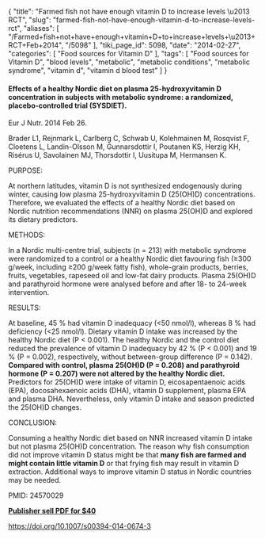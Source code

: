 {
    "title": "Farmed fish not have enough vitamin D to increase levels \u2013 RCT",
    "slug": "farmed-fish-not-have-enough-vitamin-d-to-increase-levels-rct",
    "aliases": [
        "/Farmed+fish+not+have+enough+vitamin+D+to+increase+levels+\u2013+RCT+Feb+2014",
        "/5098"
    ],
    "tiki_page_id": 5098,
    "date": "2014-02-27",
    "categories": [
        "Food sources for Vitamin D"
    ],
    "tags": [
        "Food sources for Vitamin D",
        "blood levels",
        "metabolic",
        "metabolic conditions",
        "metabolic syndrome",
        "vitamin d",
        "vitamin d blood test"
    ]
}


#### Effects of a healthy Nordic diet on plasma 25-hydroxyvitamin D concentration in subjects with metabolic syndrome: a randomized, placebo-controlled trial (SYSDIET).

Eur J Nutr. 2014 Feb 26. 

Brader L1, Rejnmark L, Carlberg C, Schwab U, Kolehmainen M, Rosqvist F, Cloetens L, Landin-Olsson M, Gunnarsdottir I, Poutanen KS, Herzig KH, Risérus U, Savolainen MJ, Thorsdottir I, Uusitupa M, Hermansen K.

PURPOSE:

At northern latitudes, vitamin D is not synthesized endogenously during winter, causing low plasma 25-hydroxyvitamin D (25(OH)D) concentrations. Therefore, we evaluated the effects of a healthy Nordic diet based on Nordic nutrition recommendations (NNR) on plasma 25(OH)D and explored its dietary predictors.

METHODS:

In a Nordic multi-centre trial, subjects (n = 213) with metabolic syndrome were randomized to a control or a healthy Nordic diet favouring fish (≥300 g/week, including ≥200 g/week fatty fish), whole-grain products, berries, fruits, vegetables, rapeseed oil and low-fat dairy products. Plasma 25(OH)D and parathyroid hormone were analysed before and after 18- to 24-week intervention.

RESULTS:

At baseline, 45 % had vitamin D inadequacy (<50 nmol/l), whereas 8 % had deficiency (<25 nmol/l). Dietary vitamin D intake was increased by the healthy Nordic diet (P < 0.001). The healthy Nordic and the control diet reduced the prevalence of vitamin D inadequacy by 42 % (P < 0.001) and 19 % (P = 0.002), respectively, without between-group difference (P = 0.142).  **Compared with control, plasma 25(OH)D (P = 0.208) and parathyroid hormone (P = 0.207) were not altered by the healthy Nordic diet.**  Predictors for 25(OH)D were intake of vitamin D, eicosapentaenoic acids (EPA), docosahexaenoic acids (DHA), vitamin D supplement, plasma EPA and plasma DHA. Nevertheless, only vitamin D intake and season predicted the 25(OH)D changes.

CONCLUSION:

Consuming a healthy Nordic diet based on NNR increased vitamin D intake but not plasma 25(OH)D concentration. The reason why fish consumption did not improve vitamin D status might be that  **many fish are farmed and might contain little vitamin D**  or that frying fish may result in vitamin D extraction. Additional ways to improve vitamin D status in Nordic countries may be needed.

PMID: 24570029

 **[Publisher sell PDF for $40](http://link.springer.com/article/10.1007%2Fs00394-014-0674-3)** 

https://doi.org/10.1007/s00394-014-0674-3
